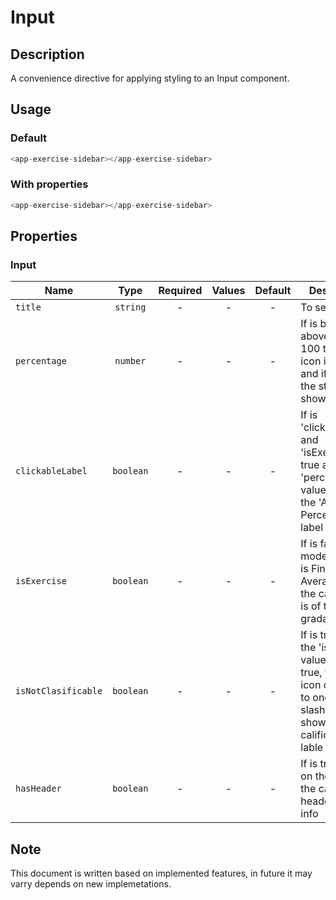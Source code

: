 # Input

## Description

A convenience directive for applying styling to an Input component.

## Usage

### Default

```js
<app-exercise-sidebar></app-exercise-sidebar>
```

### With properties

```js
<app-exercise-sidebar></app-exercise-sidebar>
```

## Properties

### Input

| Name                |   Type    | Required | Values | Default | Description                                                                                                                    |
| ------------------- | :-------: | :------: | :----: | :-----: | ------------------------------------------------------------------------------------------------------------------------------ |
| `title`             | `string`  |    -     |   -    |    -    | To set the title                                                                                                               |
| `percentage`        | `number`  |    -     |   -    |    -    | If is below or above than 100 the warn icon is shown and if is 100 the start icon is shown                                     |
| `clickableLabel`    | `boolean` |    -     |   -    |    -    | If is 'clickableLabel' and 'isExercise' are true and 'percentage' value is 0 then the 'Assign Percentage' label is shown       |
| `isExercise`        | `boolean` |    -     |   -    |    -    | If is false the model of card is Final Average, else the card model is of type gradable.                                       |
| `isNotClasificable` | `boolean` |    -     |   -    |    -    | If is true and the 'isExercise' value is also true, the star icon changes to one with a slash and shown "No calificable" lable |
| `hasHeader`         | `boolean` |    -     |   -    |    -    | If is true shown on the top of the card a header to add info                                                                   |

## Note

This document is written based on implemented features, in future it may varry depends on new implemetations.
